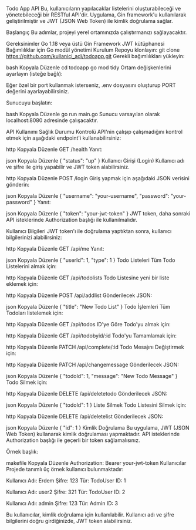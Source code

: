 Todo App API
Bu, kullanıcıların yapılacaklar listelerini oluşturabileceği ve yönetebileceği bir RESTful API'dir. Uygulama, Gin framework'u kullanılarak geliştirilmiştir ve JWT (JSON Web Token) ile kimlik doğrulama sağlar.

Başlangıç
Bu adımlar, projeyi yerel ortamınızda çalıştırmanızı sağlayacaktır.

Gereksinimler
Go 1.18 veya üstü
Gin Framework
JWT kütüphanesi
Bağımlılıklar için Go modül yönetimi
Kurulum
Repoyu klonlayın:
git clone https://github.com/kullanici_adi/todoapp.git
Gerekli bağımlılıkları yükleyin:

bash Kopyala Düzenle cd todoapp go mod tidy Ortam değişkenlerini ayarlayın (isteğe bağlı):

Eğer özel bir port kullanmak isterseniz, .env dosyasını oluşturup PORT değerini ayarlayabilirsiniz.

Sunucuyu başlatın:

bash Kopyala Düzenle go run main.go Sunucu varsayılan olarak localhost:8080 adresinde çalışacaktır.

API Kullanımı Sağlık Durumu Kontrolü API'nin çalışıp çalışmadığını kontrol etmek için aşağıdaki endpoint'i kullanabilirsiniz:

http Kopyala Düzenle GET /health Yanıt:

json Kopyala Düzenle { "status": "up" } Kullanıcı Girişi (Login) Kullanıcı adı ve şifre ile giriş yapabilir ve JWT token alabilirsiniz.

http Kopyala Düzenle POST /login Giriş yapmak için aşağıdaki JSON verisini gönderin:

json Kopyala Düzenle { "username": "your-username", "password": "your-password" } Yanıt:

json Kopyala Düzenle { "token": "your-jwt-token" } JWT token, daha sonraki API isteklerinde Authorization başlığı ile kullanılmalıdır.

Kullanıcı Bilgileri JWT token'ı ile doğrulama yaptıktan sonra, kullanıcı bilgilerinizi alabilirsiniz:

http Kopyala Düzenle GET /api/me Yanıt:

json Kopyala Düzenle { "userId": 1, "type": 1 } Todo Listeleri Tüm Todo Listelerini almak için:

http Kopyala Düzenle GET /api/todolists Todo Listesine yeni bir liste eklemek için:

http Kopyala Düzenle POST /api/addlist Gönderilecek JSON:

json Kopyala Düzenle { "title": "New Todo List" } Todo İşlemleri Tüm Todoları listelemek için:

http Kopyala Düzenle GET /api/todos ID'ye Göre Todo'yu almak için:

http Kopyala Düzenle GET /api/todobyid/:id Todo'yu Tamamlamak için:

http Kopyala Düzenle PATCH /api/complete/:id Todo Mesajını Değiştirmek için:

http Kopyala Düzenle PATCH /api/changemessage Gönderilecek JSON:

json Kopyala Düzenle { "todoId": 1, "message": "New Todo Message" } Todo Silmek için:

http Kopyala Düzenle DELETE /api/deletetodo Gönderilecek JSON:

json Kopyala Düzenle { "todoId": 1 } Liste Silmek Todo Listesini Silmek için:

http Kopyala Düzenle DELETE /api/deletelist Gönderilecek JSON:

json Kopyala Düzenle { "id": 1 } Kimlik Doğrulama Bu uygulama, JWT (JSON Web Token) kullanarak kimlik doğrulaması yapmaktadır. API isteklerinde Authorization başlığı ile geçerli bir token sağlamalısınız.

Örnek başlık:

makefile Kopyala Düzenle Authorization: Bearer your-jwt-token Kullanıcılar Projede tanımlı üç örnek kullanıcı bulunmaktadır:

Kullanıcı Adı: Erdem Şifre: 123 Tür: TodoUser ID: 1

Kullanıcı Adı: user2 Şifre: 321 Tür: TodoUser ID: 2

Kullanıcı Adı: admin Şifre: 123 Tür: Admin ID: 3

Bu kullanıcılar, kimlik doğrulama için kullanılabilir. Kullanıcı adı ve şifre bilgilerini doğru girdiğinizde, JWT token alabilirsiniz.
